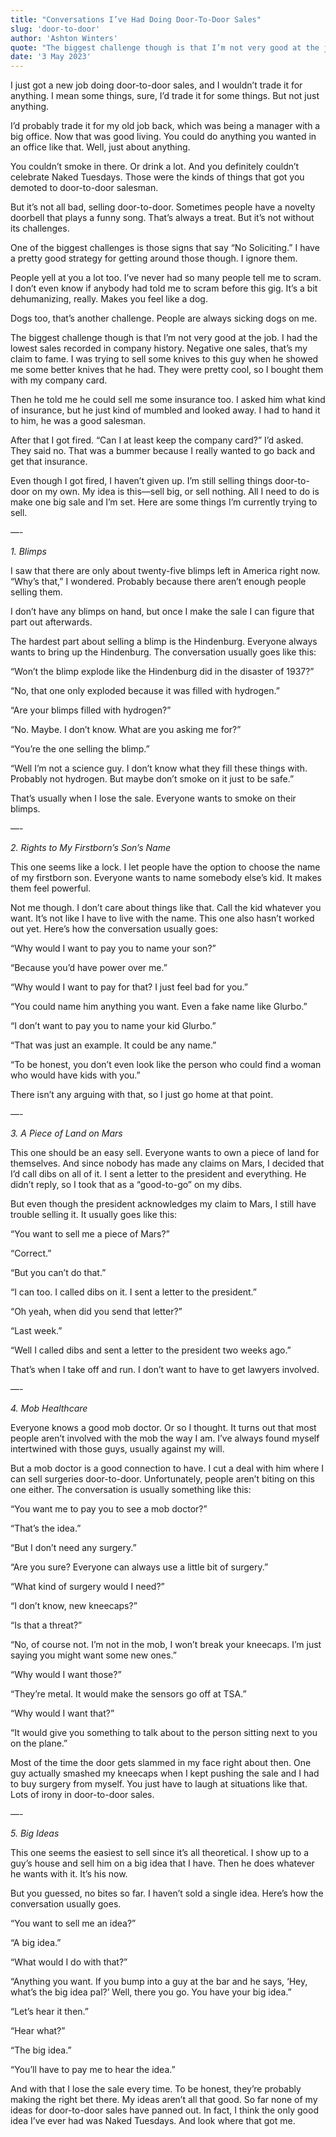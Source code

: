 ```yaml
---
title: "Conversations I’ve Had Doing Door-To-Door Sales"
slug: 'door-to-door'
author: 'Ashton Winters'
quote: "The biggest challenge though is that I’m not very good at the job. I had the lowest sales recorded in company history. Negative one sales, that’s my claim to fame."
date: '3 May 2023'
---
```


I just got a new job doing door-to-door sales, and I wouldn’t trade it for anything. I mean some things, sure, I’d trade it for some things. But not just anything.

I’d probably trade it for my old job back, which was being a manager with a big office. Now that was good living. You could do anything you wanted in an office like that. Well, just about anything.

You couldn’t smoke in there. Or drink a lot. And you definitely couldn’t celebrate Naked Tuesdays. Those were the kinds of things that got you demoted to door-to-door salesman.

But it’s not all bad, selling door-to-door. Sometimes people have a novelty doorbell that plays a funny song. That’s always a treat. But it’s not without its challenges.

One of the biggest challenges is those signs that say “No Soliciting.” I have a pretty good strategy for getting around those though. I ignore them.

People yell at you a lot too. I’ve never had so many people tell me to scram. I don’t even know if anybody had told me to scram before this gig. It’s a bit dehumanizing, really. Makes you feel like a dog.

Dogs too, that’s another challenge. People are always sicking dogs on me.

The biggest challenge though is that I’m not very good at the job. I had the lowest sales recorded in company history. Negative one sales, that’s my claim to fame. I was trying to sell some knives to this guy when he showed me some better knives that he had. They were pretty cool, so I bought them with my company card.

Then he told me he could sell me some insurance too. I asked him what kind of insurance, but he just kind of mumbled and looked away. I had to hand it to him, he was a good salesman.

After that I got fired. “Can I at least keep the company card?” I’d asked. They said no. That was a bummer because I really wanted to go back and get that insurance.

Even though I got fired, I haven’t given up. I’m still selling things door-to-door on my own. My idea is this—sell big, or sell nothing. All I need to do is make one big sale and I’m set. Here are some things I’m currently trying to sell.

—-

*1. Blimps*

I saw that there are only about twenty-five blimps left in America right now. “Why’s that,” I wondered. Probably because there aren’t enough people selling them.

I don’t have any blimps on hand, but once I make the sale I can figure that part out afterwards.

The hardest part about selling a blimp is the Hindenburg. Everyone always wants to bring up the Hindenburg. The conversation usually goes like this:

“Won’t the blimp explode like the Hindenburg did in the disaster of 1937?”

“No, that one only exploded because it was filled with hydrogen.”

“Are your blimps filled with hydrogen?”

“No. Maybe. I don’t know. What are you asking me for?”

“You’re the one selling the blimp.”

“Well I’m not a science guy. I don’t know what they fill these things with. Probably not hydrogen. But maybe don’t smoke on it just to be safe.”

That’s usually when I lose the sale. Everyone wants to smoke on their blimps.

—-

*2. Rights to My Firstborn’s Son’s Name*

This one seems like a lock. I let people have the option to choose the name of my firstborn son. Everyone wants to name somebody else’s kid. It makes them feel powerful.

Not me though. I don’t care about things like that. Call the kid whatever you want. It’s not like I have to live with the name. This one also hasn’t worked out yet. Here’s how the conversation usually goes:

“Why would I want to pay you to name your son?”

“Because you’d have power over me.”

“Why would I want to pay for that? I just feel bad for you.”

“You could name him anything you want. Even a fake name like Glurbo.”

“I don’t want to pay you to name your kid Glurbo.”

“That was just an example. It could be any name.”

“To be honest, you don’t even look like the person who could find a woman who would have kids with you.”

There isn’t any arguing with that, so I just go home at that point.

—-

*3. A Piece of Land on Mars*

This one should be an easy sell. Everyone wants to own a piece of land for themselves. And since nobody has made any claims on Mars, I decided that I’d call dibs on all of it. I sent a letter to the president and everything. He didn’t reply, so I took that as a “good-to-go” on my dibs.

But even though the president acknowledges my claim to Mars, I still have trouble selling it. It usually goes like this:

“You want to sell me a piece of Mars?”

“Correct.”

“But you can’t do that.”

“I can too. I called dibs on it. I sent a letter to the president.”

“Oh yeah, when did you send that letter?”

“Last week.”

“Well I called dibs and sent a letter to the president two weeks ago.”

That’s when I take off and run. I don’t want to have to get lawyers involved.

—-

*4. Mob Healthcare*

Everyone knows a good mob doctor. Or so I thought. It turns out that most people aren’t involved with the mob the way I am. I’ve always found myself intertwined with those guys, usually against my will.

But a mob doctor is a good connection to have. I cut a deal with him where I can sell surgeries door-to-door. Unfortunately, people aren’t biting on this one either. The conversation is usually something like this:

“You want me to pay you to see a mob doctor?”

“That’s the idea.”

“But I don’t need any surgery.”

“Are you sure? Everyone can always use a little bit of surgery.”

“What kind of surgery would I need?”

“I don’t know, new kneecaps?”

“Is that a threat?”

“No, of course not. I’m not in the mob, I won’t break your kneecaps. I’m just saying you might want some new ones.”

“Why would I want those?”

“They’re metal. It would make the sensors go off at TSA.”

“Why would I want that?”

“It would give you something to talk about to the person sitting next to you on the plane.”

Most of the time the door gets slammed in my face right about then. One guy actually smashed my kneecaps when I kept pushing the sale and I had to buy surgery from myself. You just have to laugh at situations like that. Lots of irony in door-to-door sales.

—-

*5. Big Ideas*

This one seems the easiest to sell since it’s all theoretical. I show up to a guy’s house and sell him on a big idea that I have. Then he does whatever he wants with it. It’s his now.

But you guessed, no bites so far. I haven’t sold a single idea. Here’s how the conversation usually goes.

“You want to sell me an idea?”

“A big idea.”

“What would I do with that?”

“Anything you want. If you bump into a guy at the bar and he says, ‘Hey, what’s the big idea pal?’ Well, there you go. You have your big idea.”

“Let’s hear it then.”

“Hear what?”

“The big idea.”

“You’ll have to pay me to hear the idea.”

And with that I lose the sale every time. To be honest, they’re probably making the right bet there. My ideas aren’t all that good. So far none of my ideas for door-to-door sales have panned out. In fact, I think the only good idea I’ve ever had was Naked Tuesdays. And look where that got me.
